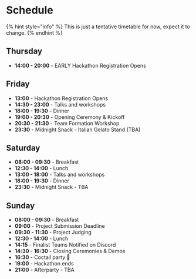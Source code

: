 # Schedule

{% hint style="info" %}
This is just a tentative timetable for now, expect it to change.
{% endhint %}

## Thursday

* **14:00 - 20:00** - EARLY Hackathon Registration Opens

## Friday

* **13:00** - Hackathon Registration Opens
* **14:30 - 23:00** - Talks and workshops
* **18:00 - 19:30** - Dinner
* **19:00 - 20:30** - Opening Ceremony & Kickoff
* **20:30 - 21:30** - Team Formation Workshop
* **23:30** - Midnight Snack - Italian Gelato Stand (TBA)

## Saturday

* **08:00 - 09:30** - Breakfast
* **12:30 - 14:00** - Lunch
* **13:00 - 18:00** - Talks and workshops
* **18:00 - 19:30** - Dinner
* **23:30** - Midnight Snack - TBA

## Sunday

* **08:00 - 09:30** - Breakfast
* **09:00** - Project Submission Deadline
* **09:30 - 11:30** - Project Judging
* **12:30 - 14:00** - Lunch
* **14:15** - Finalist Teams Notified on Discord
* **14:30 - 16:30** - Closing Ceremonies & Demos
* **16:30** - Coctail party 🎉
* 1**9:00** - Hackathon ends
* **21:00** - Afterparty - TBA
